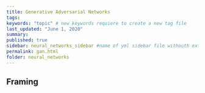 ```yaml
---
title: Generative Adversarial Networks
tags:
keywords: "topic" # new keywords requiere to create a new tag file
last_updated: "June 1, 2020"
summary: 
published: true
sidebar: neural_networks_sidebar #name of yml sidebar file withouth extension
permalink: gan.html
folder: neural_networks
---
```



## Framing
